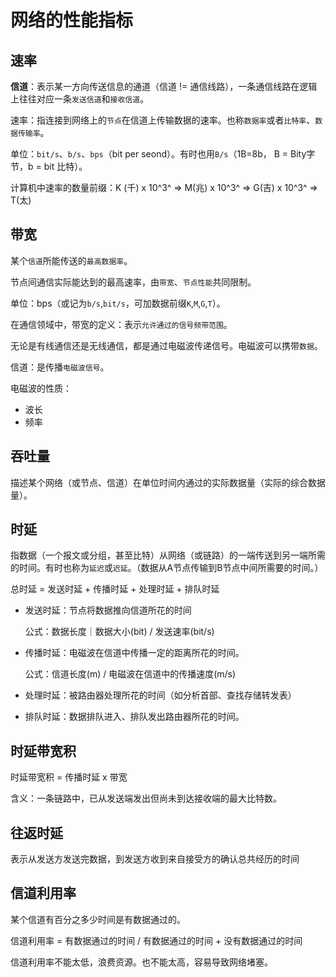 # 网络的性能指标



## 速率

 **信道**：表示某一方向传送信息的通道（信道 != 通信线路），一条通信线路在逻辑上往往对应一条`发送信道`和`接收信道`。

速率：指连接到网络上的`节点`在信道上传输数据的速率。也称`数据率`或者`比特率`、`数据传输率`。

单位：`bit/s`、`b/s`、`bps`（bit per seond）。有时也用`B/s`（1B=8b， B = Bity字节，b = bit 比特）。

计算机中速率的数量前缀：K (千) x 10^3^  =>  M(兆) x 10^3^  =>  G(吉) x 10^3^  => T(太)

 

## 带宽

某个`信道`所能传送的`最高数据率`。

节点间通信实际能达到的最高速率，由`带宽`、`节点性能`共同限制。

单位：bps（或记为`b/s`,`bit/s`，可加数据前缀`K`,`M`,`G`,`T`）。



在通信领域中，带宽的定义：表示`允许通过的信号频带范围`。

无论是有线通信还是无线通信，都是通过电磁波传递信号。电磁波可以携带`数据`。

信道：是传播`电磁波信号`。

电磁波的性质：

+ 波长
+ 频率



## 吞吐量

描述某个网络（或节点、信道）在单位时间内通过的实际数据量（实际的综合数据量）。



## 时延

指数据（一个报文或分组，甚至比特）从网络（或链路）的一端传送到另一端所需的时间。有时也称为`延迟`或`迟延`。（数据从A节点传输到B节点中间所需要的时间。）

总时延 = 发送时延 + 传播时延 + 处理时延 + 排队时延

  

+ 发送时延：节点将数据推向信道所花的时间

  公式：数据长度｜数据大小(bit) / 发送速率(bit/s)

+ 传播时延：电磁波在信道中传播一定的距离所花的时间。

  公式：信道长度(m) / 电磁波在信道中的传播速度(m/s)

+ 处理时延：被路由器处理所花的时间（如分析首部、查找存储转发表）

+ 排队时延：数据排队进入、排队发出路由器所花的时间。



## 时延带宽积

时延带宽积 = 传播时延 x 带宽

含义：一条链路中，已从发送端发出但尚未到达接收端的最大比特数。



## 往返时延

表示从发送方发送完数据，到发送方收到来自接受方的确认总共经历的时间



## 信道利用率

某个信道有百分之多少时间是有数据通过的。

信道利用率 = 有数据通过的时间 / 有数据通过的时间 + 没有数据通过的时间

信道利用率不能太低，浪费资源。也不能太高，容易导致网络堵塞。